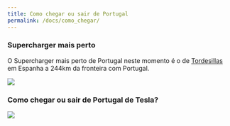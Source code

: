 ```yaml
---
title: Como chegar ou sair de Portugal
permalink: /docs/como_chegar/
---
```


### Supercharger mais perto
O Supercharger mais perto de Portugal neste momento é o de <a target="_blank" href="https://www.tesla.com/pt_PT/findus#/bounds/43.03999918814125,-1.4274820000000545,39.955239559882415,-8.458732000000055,d?search=supercharger&name=Europe&place=tordesillassupercharger">Tordesillas</a> em Espanha a 244km da fronteira com Portugal.

<img src="{{site.baseurl}}/img/tordesillassupercharger.png">

### Como chegar ou sair de Portugal de Tesla?

<img src="{{site.baseurl}}/img/como_chegar.png">

